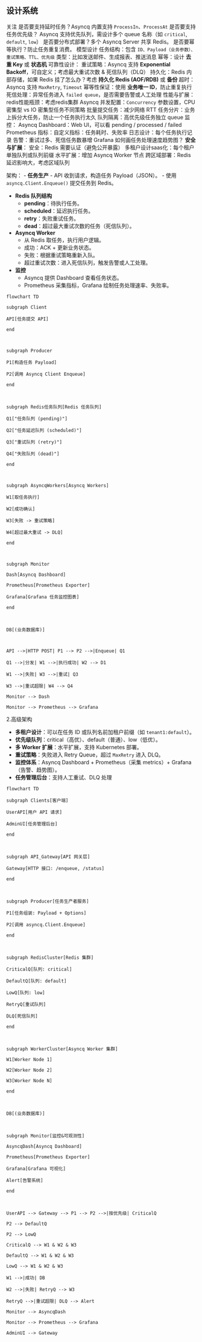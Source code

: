 ## 设计系统
关注
	是否要支持延时任务？Asyncq 内置支持 `ProcessIn`、`ProcessAt`
	是否要支持任务优先级？ Asyncq 支持优先队列，需设计多个 queue 名称（如 `critical`, `default`, `low`）
	是否要分布式部署？多个 Asyncq Server 共享 Redis。
	是否要幂等执行？防止任务重复消费。
	模型设计
		任务结构：包含 `ID、Payload（业务参数）、重试策略、TTL、优先级`
		类型：比如发送邮件、生成报表、推送消息
		幂等：设计 **去重 Key** 或 **状态机**
	可靠性设计：
		重试策略：Asyncq 支持 **Exponential Backoff**，可自定义；考虑最大重试次数 & 死信队列（DLQ）
		持久化：Redis 内部存储，如果 Redis 挂了怎么办？考虑 **持久化 Redis (AOF/RDB)** 或 **备份**
		超时：Asyncq 支持 `MaxRetry`, `Timeout`
		幂等性保证：使用 **业务唯一 ID**，防止重复执行
		死信处理：异常任务进入 `failed queue`，是否需要告警或人工处理
	性能与扩展：
		redis性能瓶颈：考虑redis集群
		Asyncq 并发配置：`Concurrency` 参数设置，CPU 密集型 vs IO 密集型任务不同策略
		批量提交任务：减少网络 RTT
		任务分片：业务上拆分大任务，防止一个任务执行太久
		队列隔离：高优先级任务独立 queue
	监控：
		Asyncq Dashboard：Web UI，可以看 pending / processed / failed
		Prometheus 指标：自定义指标：任务耗时、失败率
		日志设计：每个任务执行记录
		告警：重试过多、死信任务数暴增
		Grafana 如何画任务处理速度趋势图？ 
	**安全与扩展**：
		安全：Redis 需要认证（避免公开暴露）
		多租户设计saas化：每个租户单独队列或队列前缀
		水平扩展：增加 Asyncq Worker 节点
		跨区域部署：Redis 延迟影响大，考虑区域队列

架构：
	- **任务生产**
    - API 收到请求，构造任务 Payload（JSON）。
    - 使用 `asyncq.Client.Enqueue()` 提交任务到 Redis。
- **Redis 队列结构**
    - **pending**：待执行任务。
    - **scheduled**：延迟执行任务。
    - **retry**：失败重试任务。
    - **dead**：超过最大重试次数的任务（死信队列）。
- **Asyncq Worker**
    - 从 Redis 取任务，执行用户逻辑。
    - 成功：ACK + 更新业务状态。
    - 失败：根据重试策略重新入队。
    - 超过重试次数：进入死信队列，触发告警或人工处理。
- **监控**
    - Asyncq 提供 Dashboard 查看任务状态。
    - Prometheus 采集指标，Grafana 绘制任务处理速率、失败率。

```mermaid
flowchart TD

subgraph Client

API[任务提交 API]

end

  

subgraph Producer

P1[构造任务 Payload]

P2[调用 Asyncq Client Enqueue]

end

  

subgraph Redis任务队列[Redis 任务队列]

Q1["任务队列 (pending)"]

Q2["任务延迟队列 (scheduled)"]

Q3["重试队列 (retry)"]

Q4["失败队列 (dead)"]

end

  

subgraph AsyncqWorkers[Asyncq Workers]

W1[取任务执行]

W2[成功确认]

W3[失败 -> 重试策略]

W4[超过最大重试 -> DLQ]

end

  

subgraph Monitor

Dash[Asyncq Dashboard]

Prometheus[Prometheus Exporter]

Grafana[Grafana 任务监控图表]

end

  

DB[(业务数据库)]

  

API -->|HTTP POST| P1 --> P2 -->|Enqueue| Q1

Q1 -->|分发| W1 -->|执行成功| W2 --> D1

W1 -->|失败| W3 -->|重试| Q3

W3 -->|重试超限| W4 --> Q4

Monitor --> Dash

Monitor --> Prometheus --> Grafana
```

2.高级架构
- **多租户设计**：可以在任务 ID 或队列名前加租户前缀（如 `tenant1:default`）。
- **优先级队列**：critical（高优）、default（普通）、low（低优）。
- **多 Worker 扩展**：水平扩展，支持 Kubernetes 部署。
- **重试策略**：失败进入 Retry Queue，超过 `MaxRetry` 进入 DLQ。
- **监控体系**：Asyncq Dashboard + Prometheus（采集 metrics）+ Grafana（告警、趋势图）。
- **任务管理后台**：支持人工重试、DLQ 处理
```mermaid
flowchart TD

subgraph Clients[客户端]

UserAPI[用户 API 请求]

AdminUI[任务管理后台]

end

  

subgraph API_Gateway[API 网关层]

Gateway[HTTP 接口: /enqueue, /status]

end

  

subgraph Producer[任务生产者服务]

P1[任务组装: Payload + Options]

P2[调用 asyncq.Client.Enqueue]

end

  

subgraph RedisCluster[Redis 集群]

CriticalQ[队列: critical]

DefaultQ[队列: default]

LowQ[队列: low]

RetryQ[重试队列]

DLQ[死信队列]

end

  

subgraph WorkerCluster[Asyncq Worker 集群]

W1[Worker Node 1]

W2[Worker Node 2]

W3[Worker Node N]

end

  

DB[(业务数据库)]

  

subgraph Monitor[监控&可观测性]

AsyncqDash[Asyncq Dashboard]

Prometheus[Prometheus Exporter]

Grafana[Grafana 可视化]

Alert[告警系统]

end

  

UserAPI --> Gateway --> P1 --> P2 -->|按优先级| CriticalQ

P2 --> DefaultQ

P2 --> LowQ

CriticalQ --> W1 & W2 & W3

DefaultQ --> W1 & W2 & W3

LowQ --> W1 & W2 & W3

W1 -->|成功| DB

W2 -->|失败| RetryQ --> W3

RetryQ -->|重试超限| DLQ --> Alert

Monitor --> AsyncqDash

Monitor --> Prometheus --> Grafana

AdminUI --> Gateway
```


